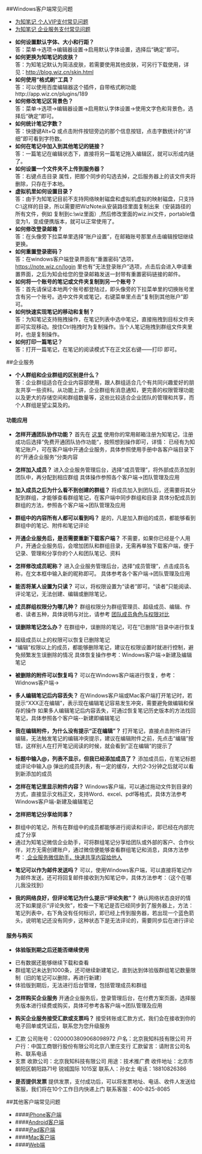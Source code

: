 ##Windows客户端常见问题
+ [为知笔记 个人VIP支付常见问题](http://blog.wiz.cn/014d2f0684bb3c5af85bdaab13dd6de4.html)
+ [为知笔记 企业服务支付常见问题](http://blog.wiz.cn/pay-more.html)</br>
- **如何设置默认字体、大小和行距？**</br>
答：菜单->选项->编辑器设置->启用默认字体设置，选择后“确定”即可。
- **如何更换为知笔记的皮肤？**</br>
答：为知笔记默认为简洁皮肤，若需要使用其他皮肤，可另行下载使用，详见：http://blog.wiz.cn/skin.html
- **如何使用“格式刷”工具？**</br>
答：可以使用百度编辑器这个插件，自带格式刷功能http://app.wiz.cn/plugins/189
- **如何修改笔记区背景色？**</br>
答：菜单->选项->编辑器设置->启用默认字体设置->使用文字色和背景色，选择后“确定”即可。
- **如何统计笔记字数？**</br>
答：快捷键Alt+Q 或点击附件按钮旁边的那个信息按钮，点击字数统计的“详细”即可看到字符数。
- **如何在笔记中加入到其他笔记的链接？**</br>
答：一篇笔记在编辑状态下，直接将另一篇笔记拖入编辑区，就可以形成内链了。
- **如何设置一个文件夹不上传到服务器？**</br>
答：右键点击目录  属性，把那个同步的勾选去掉，之后服务器上的该文件夹将删除，只存在于本地。
- **虚拟机里如何设置目录？**</br>
答：由于为知笔记目前不支持网络映射磁盘和虚拟机虚拟的映射磁盘，只支持 C:\这样的目录，所以需要把WizNote从安装路径里面复制出来（安装路径的所有文件，例如 复制到c:\wiz里面）,然后修改里面的wiz.ini文件，portable值变为1，变成便携版本，就可以正常使用了。
- **如何修改登录邮箱？**</br>
答：在头像旁下拉菜单里选择“账户设置”，在邮箱账号那里点击编辑按钮继续更换。
- **如何重置登录密码？**</br>
答：在windows客户端登录界面有“重置密码”选项，https://note.wiz.cn/login 里也有“无法登录账户”选项，点击后会进入申请重置界面，之后为知会给您的登录邮箱发送一封带有重置密码链接的邮件。
- **如何将一个账号的笔记或文件夹复制到另一个账号？**</br>
答：首先请保证本地两个账号都登陆过，即头像旁的下拉菜单里的切换账号里含有另一个账号。选中文件夹或笔记，右键菜单里点击“复制到其他账户”即可。
- **如何快速实现笔记的移动和复制？**</br>
答：为知笔记支持拖拽操作，在笔记列表中选中笔记，直接拖拽到目标文件夹即可实现移动。按住Ctrl拖拽时为复制操作。当个人笔记拖拽到群组文件夹里时，也是复制操作。
- **如何打印一篇笔记？**</br>
答：打开一篇笔记，在笔记的阅读模式下在正文区右键——打印 即可。


##企业服务
+ **个人群组和企业群组的区别是什么？**</br>
答：企业群组适合在企业内容部使用，跟人群组适合几个有共同兴趣爱好的朋友共享一些资料。从功能上讲，企业群组有消息通知，更完善的权限管理功能以及更大的存储空间和群组数量等，这些比较适合企业团队的管理和共享，而个人群组是望尘莫及的。

#### 功能应用
+ **怎样开通团队协作功能？**
首先在 [这里](http://www.wiz.cn) 使用你的常用邮箱注册为知笔记，注册成功后选择“免费开通团队协作功能“，按照想到操作即可，详情：
已经有为知笔记账户，可在客户端中开通企业服务，具体参照使用手册中各客户端目录下的“开通企业服务“分类内容

+ **怎样加入成员？**
进入企业服务管理后台，选择“成员管理”，将外部成员添加到团队中，再分配到相应群组
具体操作参照各个客户端->团队管理及应用

+ **加入成员之后为什么看不到创建的群组？**
将成员加入到团队后，还需要将其分配到群组，才能够查看群组笔记，在客户端中同步群组和目录
具体分配成员到群组的方法，参照各个客户端->团队管理及应用

+ **群组中的内容所有人都可以看到吗？**
是的，凡是加入群组的成员，都能够看到群组中的笔记、附件和笔记评论

+ **开通企业服务后，是否需要重新下载客户端？**
不需要，如果你已经是个人用户，开通企业服务后，会增加团队和群组目录，无需再单独下载客户端，便于记录、管理和分享你的个人和团队笔记、资料

+ **怎样修改成员昵称？**
进入企业服务管理后台，选择“成员管理”，点击成员名称，在文本框中输入新的昵称即可。
具体参考各个客户端->团队管理及应用

+ **能否将某人设置为只读？**
可以，将权限设置为“读者”即可。“读者”只能阅读、评论笔记，无法创建、编辑或删除笔记，

+ **成员群组权限分为哪几种？**
群组权限分为群组管理员、超级成员、编辑、作者、读者五种，具体说明与对比，请参考 [ 团队成员角色与权限对比 ](http://blog.wiz.cn/team-role-auth.html)

+ **误删除笔记怎么办？**
在群组中，误删除的笔记，可在“已删除”目录中进行恢复
 * 超级成员以上的权限可以恢复已删除笔记
 * “编辑”权限以上的成员，都能够删除笔记，建议在权限设置时就进行控制，避免频繁发生误删除的情况
 具体恢复操作参考：Windows客户端->新建及编辑笔记

+ **被删除的附件可以恢复吗？**
可以在Windows客户端进行恢复，参考：Widnows客户端->

+ **多人编辑笔记后内容丢失？**
在Windows客户端或Mac客户端打开笔记时，若提示“XXX正在编辑”，表示现在编辑笔记容易发生冲突，需要避免做编辑和保存的操作
如果多人编辑笔记后内容丢失，可通过恢复笔记历史版本的方法找回笔记，具体参照各个客户端--新建即编辑笔记

+ **我在编辑附件，为什么没有提示“正在编辑”？**
打开笔记，直接点击附件进行编辑，无法触发笔记的编辑冲突提示，建议在编辑附件之前，先点击“编辑”按钮，这样别人在打开笔记阅读的时候，就会看到“正在编辑”的提示了

+ **标题中输入@，列表不显示，但我已经添加成员了？**
添加成员后，在笔记标题或评论中输入@ 弹出的成员列表，有一定的缓存，大约2-3分钟之后就可以看到新添加的成员

+ **怎样在笔记里显示附件内容？**
Windows客户端，可以通过拖动文件到目录的方式，直接显示文档正文，支持Word、excel、pdf等格式，具体方法参考Windows客户端-新建及编辑笔记

+ **怎样把笔记分享给同事？**
 * 群组中的笔记，所有在群组中的成员都能够进行阅读和评论，即已经在内部完成了分享
 * 通过为知笔记微信企业助手，可将群组笔记分享给团队或外部的客户、合作伙伴，对方无需创建账户，通过微信便能够查看群组笔记和消息，具体方法参考：[ 企业服务微信助手，快速共享内容给他人](http://blog.wiz.cn/weixin-help.html)

+ **笔记可以作为邮件发送吗？**
可以，使用Windows客户端，可以直接将笔记作为邮件发送，还可将回复邮件接收到为知笔记中，具体方法参考：（这个在哪儿我没找到）

+ **我的网络良好，但评论笔记为什么提示“评论失败”？**
确认网络状态良好的情况下如果提示“评论失败”，检查一下笔记是否已经同步到了服务器上，方法：笔记列表中，右下角没有任何标识，即已经上传到服务器，若出现一个蓝色箭头，说明笔记还没有同步，这种状态下是无法评论的，需要同步后在进行评论

#### 服务与购买
+ **体验版到期之后还能否继续使用**
 * 已有数据还能够继续下载和查看
 * 群组笔记未达到1000条，还可继续新建笔记，直到达到体验版群组笔记数量限制（旧的笔记可以删除，再进行新建）
 * 体验版到期后，无法进行后台管理，包括管理成员和群组

+ **怎样购买企业服务**
开通企业服务后，登录管理后台，在付费方案页面，选择服务版本进行续费或购买，具体可参考各客户端->团队管理及应用

+ **购买企业服务接受汇款或支票吗？**
接受转账或汇款方式，我们会在接收到你的电子回单或凭证后，联系您为您升级服务
 * 汇款
公司账号：0200003809068098972
户名：北京我知科技有限公司
开户行：中国工商银行股份有限公司北京八里庄支行
汇款留言：请附言公司名称、联系电话
 * 支票
收款公司：北京我知科技有限公司
用途：技术推广费
收件地址：北京市朝阳区朝阳路71号 锐城国际 1015室
联系人：孙女士
电话：18810826386

+ **是否提供发票**
提供发票，支付成功后，可以将发票地址、电话、收件人发送给客服，我们将在10个工作日内快递上门
联系客服：400-825-8085


##其他客户端常见问题
+ ####[iPhone客户端](/iphone/problemsiphone.html)
+ ####[Android客户端](/android/problemsandroid.html)
+ ####[iPad客户端](/ipad/problemsipad.html)
+ ####[Mac客户端](/mac/problemsmac.html)
+ ####[Web端](/web/problemsweb.html)


